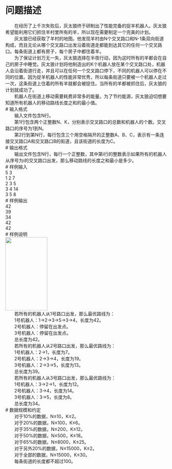 <div id="pcont1" style="margin-top:20px; display:block;">

# 问题描述

<div class="pdcont">　　在经历了上千次失败后，灰太狼终于研制出了性能完备的捉羊机器人。灰太狼希望能利用它们抓住羊村里所有的羊，所以现在需要制定一个完美的计划。<br/>
　　灰太狼已经获取了羊村的地图。他发现羊村由N个交叉路口和N-1条双向街道构成，而且无论从哪个交叉路口出发沿着街道走都能到达其它的任何一个交叉路口。每条街道上都有房子，每个房子中都住着羊。<br/>
　　为了保证计划万无一失，灰太狼选择在半夜行动，因为这时所有的羊都会在自己的房子中睡觉。灰太狼计划将他制造出的K个机器人放在某个交叉路口处，机器人会沿着街道行走，并且可以在任何一个交叉路口停下，不同的机器人可以停在不同的位置。因为捉羊机器人的性能非常优秀，所以每条街道只要被一个机器人走过一次，这条街道上住着的所有羊就都会被捉住。当所有的羊都被抓住后，灰太狼的计划就成功了。<br/>
　　机器人在街道上移动需要耗费非常多的能量。为了节约能源，灰太狼迫切想要知道所有机器人的移动路线长度之和的最小值。</div>
# 输入格式

<div class="pdcont">　　输入文件包含N行。<br/>
　　第1行包含两个正整数N、K，分别表示交叉路口的总数和机器人的个数。交叉路口的序号为1到N。<br/>
　　第2行到第N行，每行包含三个用空格隔开的正整数A、B、C，表示有一条连接交叉路口A和交叉路口B的街道，且该街道的长度为C。</div>
# 输出格式

<div class="pdcont">　　输出文件包含N行，每行一个正整数，其中第i行的整数表示如果所有的机器人从序号为i的交叉路口出发，那么移动路线的长度之和最小是多少。</div>
# 样例输入

<div class="pddata">5 3<br/>
1 2 7<br/>
2 3 5<br/>
3 4 14<br/>
3 5 8</div>
# 样例输出

<div class="pddata">42<br/>
39<br/>
34<br/>
42<br/>
42</div>
# 样例说明

<div class="pdcont"><img width="131" height="228" src="source/tsinsen/A1207/img/aHR0cDovL3d3dy50c2luc2VuLmNvbS9SZXF1aXJlRmlsZS5kbz9maWQ9TmZucmoyNkc=.do"/><br/>
　　若所有的机器人从1号路口出发，那么最优路线为：<br/>
　　1号机器人：1→2→3→5→3→4，长度为42。<br/>
　　2号机器人：停留在出发点。<br/>
　　3号机器人：停留在出发点。<br/>
　　总长度为42。<br/>
　　若所有的机器人从2号路口出发，那么最优路线为：<br/>
　　1号机器人：2→1，长度为7。<br/>
　　2号机器人：2→3→4，长度为19。<br/>
　　3号机器人：2→3→5，长度为13。<br/>
　　总长度为39。<br/>
　　若所有的机器人从3号路口出发，那么最优路线为：<br/>
　　1号机器人：3→2→1，长度为12。<br/>
　　2号机器人：3→4，长度为14。<br/>
　　3号机器人：3→5，长度为8。<br/>
　　总长度为34。</div>
# 数据规模和约定

<div class="pdcont">　　对于10%的数据，N≤10，K≤2。<br/>
　　对于20%的数据，N≤100，K≤6。<br/>
　　对于35%的数据，N≤200，K≤12。<br/>
　　对于50%的数据，N≤500，K≤18。<br/>
　　对于65%的数据，N≤8000，K≤25。<br/>
　　对于另外20%的数据，N≤15000，K≤2。<br/>
　　对于全部的数据，N≤15000，K≤30。<br/>
　　每条街道的长度都不超过100。</div>

</div>